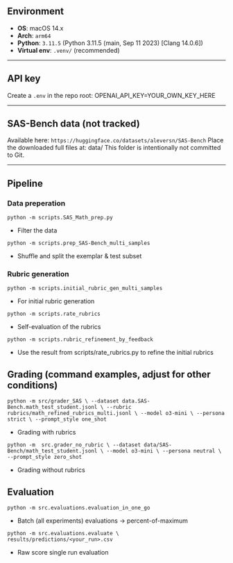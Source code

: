 ## Environment

* **OS**: macOS 14.x
* **Arch**: `arm64`
* **Python**: `3.11.5` (Python 3.11.5 (main, Sep 11 2023) [Clang 14.0.6])
* **Virtual env**: `.venv/` (recommended)

---

## API key

Create a `.env` in the repo root:
OPENAI_API_KEY=YOUR_OWN_KEY_HERE

---

## SAS-Bench data (not tracked)
Available here: `https://huggingface.co/datasets/aleversn/SAS-Bench`
Place the downloaded full files at: data/
This folder is intentionally not committed to Git.


---

## Pipeline
### Data preperation
`python -m scripts.SAS_Math_prep.py`
- Filter the data

`python -m scripts.prep_SAS-Bench_multi_samples`
- Shuffle and split the exemplar & test subset

### Rubric generation
`python -m scripts.initial_rubric_gen_multi_samples`
- For initial rubric generation

`python -m scripts.rate_rubrics`
- Self-evaluation of the rubrics

`python -m scripts.rubric_refinement_by_feedback`
- Use the result from scripts/rate_rubrics.py to refine the initial rubrics

## Grading (command examples, adjust for other conditions)
`python -m src/grader_SAS \
  --dataset data.SAS-Bench.math_test_student.jsonl \
  --rubric  rubrics/math_refined_rubrics_multi.jsonl \
  --model o3-mini \
  --persona strict \
  --prompt_style one_shot`
- Grading with rubrics

`python -m  src.grader_no_rubric \
  --dataset data/SAS-Bench/math_test_student.jsonl \
  --model o3-mini \
  --persona neutral \
  --prompt_style zero_shot`
- Grading without rubrics

## Evaluation
`python -m src.evaluations.evaluation_in_one_go`
- Batch (all experiments) evaluations -> percent-of-maximum

`python -m src.evaluations.evaluate \
  results/predictions/<your_run>.csv`
- Raw score single run evaluation